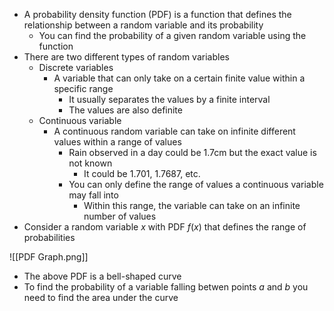 * A probability density function (PDF) is a function that defines the relationship between a random variable and its probability
	* You can find the probability of a given random variable using the function
* There are two different types of random variables
	* Discrete variables
		* A variable that can only take on a certain finite value within a specific range
			* It usually separates the values by a finite interval
			* The values are also definite
	* Continuous variable
		* A continuous random variable can take on infinite different values within a range of values
			* Rain observed in a day could be 1.7cm but the exact value is not known
				* It could be 1.701, 1.7687, etc.
			* You can only define the range of values a continuous variable may fall into
				* Within this range, the variable can take on an infinite number of values
* Consider a random variable $x$ with PDF $f(x)$ that defines the range of probabilities

![[PDF Graph.png]]

* The above PDF is a bell-shaped curve 
* To find the probability of a variable falling betwen points $a$ and $b$ you need to find the area under the curve